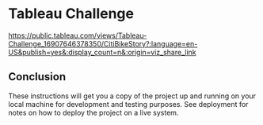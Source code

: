 # Tableau Challenge

https://public.tableau.com/views/Tableau-Challenge_16907646378350/CitiBikeStory?:language=en-US&publish=yes&:display_count=n&:origin=viz_share_link

## Conclusion

These instructions will get you a copy of the project up and running on your local machine for development and testing purposes. See deployment for notes on how to deploy the project on a live system.
